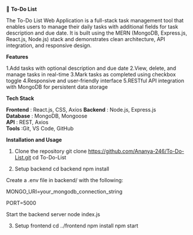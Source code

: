 🧾 **To-Do List**

The To-Do List Web Application is a full-stack task management tool that enables users to manage their daily tasks with additional fields for task description and due date. It is built using the MERN (MongoDB, Express.js, React.js, Node.js) stack and demonstrates clean architecture, API integration, and responsive design.

**Features**

1.Add tasks with optional description and due date
2.View, delete, and manage tasks in real-time
3.Mark tasks as completed using checkbox toggle
4.Responsive and user-friendly interface
5.RESTful API integration with MongoDB for persistent data storage

**Tech Stack**

 **Frontend**  : React.js, CSS, Axios 
 **Backend**   : Node.js, Express.js  
 **Database**  : MongoDB, Mongoose    
 **API** : REST, Axios          
 **Tools**    :Git, VS Code, GitHub 
 
**Installation and Usage**

1. Clone the repository
git clone https://github.com/Ananya-246/To-Do-List.git
cd To-Do-List

2. Setup backend
cd backend
npm install

 Create a .env file in backend/ with the following:

 MONGO_URI=your_mongodb_connection_string

 PORT=5000

Start the backend server
node index.js

3. Setup frontend
cd ../frontend
npm install
npm start
